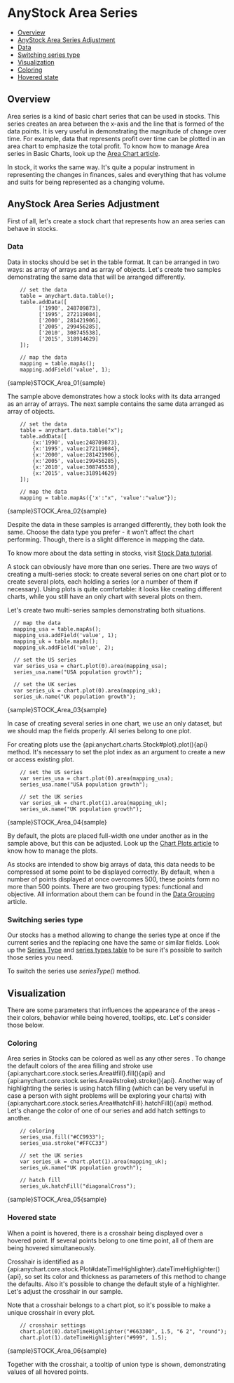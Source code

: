 # AnyStock Area Series

* [Overview](#overview)
* [AnyStock Area Series Adjustment](#anystock_area_series_adjustment)
 * [Data](#data)
 * [Switching series type](#switching_series_type)
* [Visualization](#visualization)
 * [Coloring](#coloring)
 * [Hovered state](#hovered_state)

## Overview

Area series is a kind of basic chart series that can be used in stocks. This series creates an area between the x-axis and the line that is formed of the data points. It is very useful in demonstrating the magnitude of change over time. For example, data that represents profit over time can be plotted in an area chart to emphasize the total profit. To know how to manage Area series in Basic Charts, look up the [Area Chart article](../../Basic_Chart_Types/Area_Chart).

In stock, it works the same way. It's quite a popular instrument in representing the changes in finances, sales and everything that has volume and suits for being represented as a changing volume. 

## AnyStock Area Series Adjustment

First of all, let's create a stock chart that represents how an area series can behave in stocks. 

### Data

Data in stocks should be set in the table format. It can be arranged in two ways: as array of arrays and as array of objects. Let's create two samples demonstrating the same data that will be arranged differently.

```
    // set the data
    table = anychart.data.table();
    table.addData([
          ['1990', 248709873],
          ['1995', 272119084],
          ['2000', 281421906],
          ['2005', 299456285],
          ['2010', 308745538],
          ['2015', 318914629]
    ]);
    
    // map the data
    mapping = table.mapAs();
    mapping.addField('value', 1);
```

{sample}STOCK\_Area\_01{sample}

The sample above demonstrates how a stock looks with its data arranged as an array of arrays. The next sample contains the same data arranged as array of objects.

```
    // set the data
    table = anychart.data.table("x");
    table.addData([
        {x:'1990', value:248709873},
        {x:'1995', value:272119084},
        {x:'2000', value:281421906},
        {x:'2005', value:299456285},
        {x:'2010', value:308745538},
        {x:'2015', value:318914629}
    ]);
    
    // map the data
    mapping = table.mapAs({'x':"x", 'value':"value"});

```

{sample}STOCK\_Area\_02{sample}

Despite the data in these samples is arranged differently, they both look the same. Choose the data type you prefer - it won't affect the chart performing. Though, there is a slight difference in mapping the data.

To know more about the data setting in stocks, visit [Stock Data tutorial](../Data). 

A stock can obviously have more than one series. There are two ways of creating a multi-series stock: to create several series on one chart plot or to create several plots, each holding a series (or a number of them if necessary). Using plots is quite comfortable: it looks like creating different charts, while you still have an only chart with several plots on them.

Let's create two multi-series samples demonstrating both situations.

  ```
    // map the data
    mapping_usa = table.mapAs();
    mapping_usa.addField('value', 1);
    mapping_uk = table.mapAs();
    mapping_uk.addField('value', 2);

    // set the US series
    var series_usa = chart.plot(0).area(mapping_usa);
    series_usa.name("USA population growth");

    // set the UK series
    var series_uk = chart.plot(0).area(mapping_uk);
    series_uk.name("UK population growth");
```

{sample}STOCK\_Area\_03{sample}

In case of creating several series in one chart, we use an only dataset, but we should map the fields properly. All series belong to one plot.


For creating plots use the {api:anychart.charts.Stock#plot}.plot(){api} method. It's necessary to set the plot index as an argument to create a new or access existing plot.

```
    // set the US series
    var series_usa = chart.plot(0).area(mapping_usa);
    series_usa.name("USA population growth");

    // set the UK series
    var series_uk = chart.plot(1).area(mapping_uk);
    series_uk.name("UK population growth");

```

{sample}STOCK\_Area\_04{sample}

By default, the plots are placed full-width one under another as in the sample above, but this can be adjusted. Look up the [Chart Plots article](../Chart_Plots) to know how to manage the plots.

As stocks are intended to show big arrays of data, this data needs to be compressed at some point to be displayed correctly. By default, when a number of points displayed at once overcomes 500, these points form no more than 500 points. There are two grouping types: functional and objective. All information about them can be found in the [Data Grouping](../Data_Grouping) article.


### Switching series type

Our stocks has a method allowing to change the series type at once if the current series and the replacing one have the same or similar fields. Look up the [Series Type](Series_Type) and [series types table](Supported_Series#list_of_supported_series) to be sure it's possible to switch those series you need.

To switch the series use *seriesType()* method.

## Visualization

There are some parameters that influences the appearance of the areas - their colors, behavior while being hovered, tooltips, etc. Let's consider those below.

### Coloring

Area series in Stocks can be colored as well as any other seres . To change the default colors of the area filling and stroke use {api:anychart.core.stock.series.Area#fill}.fill(){api} and {api:anychart.core.stock.series.Area#stroke}.stroke(){api}. Another way of highlighting the series is using hatch filling (which can be very useful in case a person with sight problems will be exploring your charts) with {api:anychart.core.stock.series.Area#hatchFill}.hatchFill(){api} method. Let's change the color of one of our series and add hatch settings to another. 

```
    // coloring
    series_usa.fill("#CC9933");
    series_usa.stroke("#FFCC33")

    // set the UK series
    var series_uk = chart.plot(1).area(mapping_uk);
    series_uk.name("UK population growth");

    // hatch fill
    series_uk.hatchFill("diagonalCross");
```

{sample}STOCK\_Area\_05{sample}

### Hovered state

When a point is hovered, there is a crosshair being displayed over a hovered point. If several points belong to one time point, all of them are being hovered simultaneously. 

Crosshair is identified as a {api:anychart.core.stock.Plot#dateTimeHighlighter}.dateTimeHighlighter(){api}, so set its color and thickness as parameters of this method to change the defaults. Also it's possible to change the default style of a highlighter. Let's adjust the crosshair in our sample.

Note that a crosshair belongs to a chart plot, so it's possible to make a unique crosshair in every plot.

```
    // crosshair settings
    chart.plot(0).dateTimeHighlighter("#663300", 1.5, "6 2", "round");
    chart.plot(1).dateTimeHighlighter("#999", 1.5);
```

{sample}STOCK\_Area\_06{sample}

Together with the crosshair, a tooltip of union type is shown, demonstrating values of all hovered points. 

